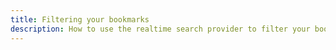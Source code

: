 ```yaml
---
title: Filtering your bookmarks
description: How to use the realtime search provider to filter your bookmarks in realtime
---
```

